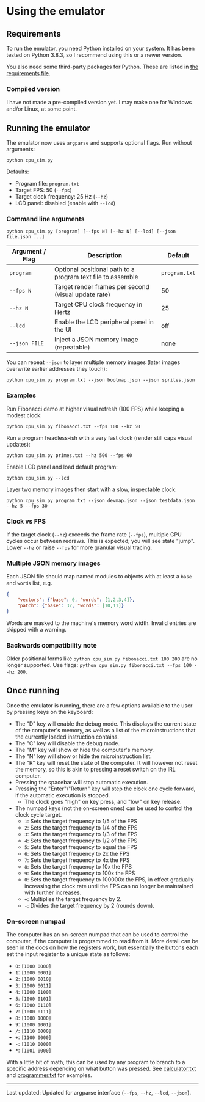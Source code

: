 # Using the emulator
## Requirements
To run the emulator, you need Python installed on your system. It has been tested on Python 3.8.3, so I recommend using this or a newer version.

You also need some third-party packages for Python. These are listed in [the requirements file](../requirements.txt).

### Compiled version
I have not made a pre-compiled version yet. I may make one for Windows and/or Linux, at some point.

## Running the emulator
The emulator now uses `argparse` and supports optional flags. Run without arguments:
```
python cpu_sim.py
```
Defaults:
* Program file: `program.txt`
* Target FPS: 50 (`--fps`)
* Target clock frequency: 25 Hz (`--hz`)
* LCD panel: disabled (enable with `--lcd`)

### Command line arguments
```
python cpu_sim.py [program] [--fps N] [--hz N] [--lcd] [--json file.json ...]
```

Argument / Flag | Description | Default
----------------|-------------|--------
`program`       | Optional positional path to a program text file to assemble | `program.txt`
`--fps N`       | Target render frames per second (visual update rate) | 50
`--hz N`        | Target CPU clock frequency in Hertz | 25
`--lcd`         | Enable the LCD peripheral panel in the UI | off
`--json FILE`   | Inject a JSON memory image (repeatable) | none

You can repeat `--json` to layer multiple memory images (later images overwrite earlier addresses they touch):
```
python cpu_sim.py program.txt --json bootmap.json --json sprites.json
```

### Examples
Run Fibonacci demo at higher visual refresh (100 FPS) while keeping a modest clock:
```
python cpu_sim.py fibonacci.txt --fps 100 --hz 50
```

Run a program headless-ish with a very fast clock (render still caps visual updates):
```
python cpu_sim.py primes.txt --hz 500 --fps 60
```

Enable LCD panel and load default program:
```
python cpu_sim.py --lcd
```

Layer two memory images then start with a slow, inspectable clock:
```
python cpu_sim.py program.txt --json devmap.json --json testdata.json --hz 5 --fps 30
```

### Clock vs FPS
If the target clock (`--hz`) exceeds the frame rate (`--fps`), multiple CPU cycles occur between redraws. This is expected; you will see state "jump". Lower `--hz` or raise `--fps` for more granular visual tracing.

### Multiple JSON memory images
Each JSON file should map named modules to objects with at least a `base` and `words` list, e.g.
```json
{
    "vectors": {"base": 0, "words": [1,2,3,4]},
    "patch": {"base": 32, "words": [10,11]}
}
```
Words are masked to the machine's memory word width. Invalid entries are skipped with a warning.

### Backwards compatibility note
Older positional forms like `python cpu_sim.py fibonacci.txt 100 200` are no longer supported. Use flags: `python cpu_sim.py fibonacci.txt --fps 100 --hz 200`.

## Once running
Once the emulator is running, there are a few options available to the user by pressing keys on the keyboard:

* The "D" key will enable the debug mode. This displays the current state of the computer's memory, as well as a list of the microinstructions that the currently loaded instruction contains.
* The "C" key will disable the debug mode.
* The "M" key will show or hide the computer's memory.
* The "N" key will show or hide the microinstruction list.
* The "R" key will reset the state of the computer. It will however not reset the memory, so this is akin to pressing a reset switch on the IRL computer.
* Pressing the spacebar will stop automatic execution.
* Pressing the "Enter"/"Return" key will step the clock one cycle forward, if the automatic execution is stopped.
    - The clock goes "high" on key press, and "low" on key release.
* The numpad keys (not the on-screen ones) can be used to control the clock cycle target.
    - `1`: Sets the target frequency to 1/5 of the FPS
    - `2`: Sets the target frequency to 1/4 of the FPS
    - `3`: Sets the target frequency to 1/3 of the FPS
    - `4`: Sets the target frequency to 1/2 of the FPS
    - `5`: Sets the target frequency to equal the FPS
    - `6`: Sets the target frequency to 2x the FPS
    - `7`: Sets the target frequency to 4x the FPS
    - `8`: Sets the target frequency to 10x the FPS
    - `9`: Sets the target frequency to 100x the FPS
    - `0`: Sets the target frequency to 100000x the FPS, in effect gradually increasing the clock rate until the FPS can no longer be maintained with further increases.
    - `+`: Multiplies the target frequency by 2.
    - `-`: Divides the target frequency by 2 (rounds down).

### On-screen numpad
The computer has an on-screen numpad that can be used to control the computer, if the computer is programmed to read from it. More detail can be seen in the docs on how the registers work, but essentially the buttons each set the input register to a unique state as follows:
- `0`: `[1000 0000]`
- `1`: `[1000 0001]`
- `2`: `[1000 0010]`
- `3`: `[1000 0011]`
- `4`: `[1000 0100]`
- `5`: `[1000 0101]`
- `6`: `[1000 0110]`
- `7`: `[1000 0111]`
- `8`: `[1000 1000]`
- `9`: `[1000 1001]`
- `/`: `[1110 0000]`
- `+`: `[1100 0000]`
- `-`: `[1010 0000]`
- `*`: `[1001 0000]`

With a little bit of math, this can be used by any program to branch to a specific address depending on what button was pressed. See [calculator.txt](../calculator.txt) and [programmer.txt](../programmer.txt) for examples.

---
Last updated: Updated for argparse interface (`--fps`, `--hz`, `--lcd`, `--json`).
